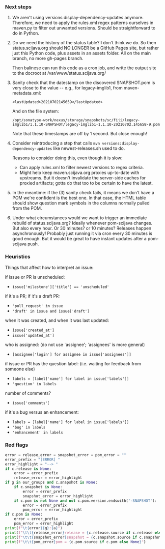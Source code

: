 ### Next steps

1.  We aren't using versions:display-dependency-updates anymore. Therefore,
    we need to apply the rules.xml regex patterns ourselves in maven.py to
    filter out unwanted versions. Should be straightforward to do in Python.

2.  Do we need the history of the status table? I don't think we do.
    So then status.scijava.org should NO LONGER be a GitHub Pages site,
    but rather just this Python code, plus assets in an assets folder.
    All on the main branch, no more gh-pages branch.

    Then balinese can run this code as a cron job, and write the
    output site to the docroot at /var/www/status.scijava.org/

3.  Sanity check that the datestamp on the discovered SNAPSHOT.pom is very
    close to the <latest> value -- e.g., for legacy-imglib1, from maven-metadata.xml:

        <lastUpdated>20210702145659</lastUpdated>

    And on the file system:

        /opt/sonatype-work/nexus/storage/snapshots/sc/fiji/legacy-imglib1/1.1.10-SNAPSHOT/legacy-imglib1-1.1.10-20210702.145658-9.pom

    Note that these timestamps are off by 1 second. But close enough!

4.  Consider reintroducing a step that calls
    `mvn versions:display-dependency-updates` like newest-releases.sh used to do.

    Reasons to consider doing this, even though it is slow:
    -   Can apply rules.xml to filter newest versions to regex criteria.
    -   Might help keep maven.scijava.org proxies up-to-date with upstreams.
        But it doesn't invalidate the server-side caches for proxied
        artifacts; gotta do that too to be certain to have the latest.

5.  In the meantime: if the (3) sanity check fails, it means we don't have a
    POM we're confident is the best one. In that case, the HTML table should
    show question mark symbols in the columns normally pulled from the POM.

6.  Under what circumstances would we want to trigger an immediate rebuild of
    status.scijava.org? Ideally whenever pom-scijava changes. But also every
    hour. Or 30 minutes? or 10 minutes? Releases happen asynchronously!
    Probably just running it via cron every 30 minutes is good enough.
    But it would be great to have instant updates after a pom-scijava push.

### Heuristics

Things that affect how to interpret an issue:

if issue or PR is unscheduled:
* `issue['milestone']['title'] == 'unscheduled'`

if it's a PR; if it's a draft PR:
* `'pull_request' in issue`
* `'draft' in issue and issue['draft']`

when it was created, and when it was last updated:
* `issue['created_at']`
* `issue['updated_at']`

who is assigned: (do not use 'assignee'; 'assignees' is more general)
* `[assignee['login'] for assignee in issue['assignees']]`

if issue or PR has the question label: (i.e. waiting for feedback from someone else)
* `labels = [label['name'] for label in issue['labels']]`
* `'question' in labels`

number of comments?
* `issue['comments']`

if it's a bug versus an enhancement:
* `labels = [label['name'] for label in issue['labels']]`
* `'bug' in labels`
* `'enhancement' in labels`

### Red flags

```python
error = release_error = snapshot_error = pom_error = ""
error_prefix = "[ERROR] "
error_highlight = "--> "
if c.release is None:
    error = error_prefix
    release_error = error_highlight
if g in our_groups and c.snapshot is None:
    if c.snapshot is None:
        error = error_prefix
        snapshot_error = error_highlight
    if c.pom is not None and not c.pom.version.endswith('-SNAPSHOT'):
        error = error_prefix
        pom_error = error_highlight
if c.pom is None:
    error = error_prefix
    pom_error = error_highlight
print(f"\t{error}{g}:{a}")
print(f"\t\t{release_error}release = {c.release.source if c.release else None}")
print(f"\t\t{snapshot_error}snapshot = {c.snapshot.source if c.snapshot else None}")
print(f"\t\t{pom_error}pom = {c.pom.source if c.pom else None}")
```
